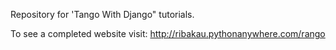 Repository for 'Tango With Django" tutorials.

To see a completed website visit: http://ribakau.pythonanywhere.com/rango